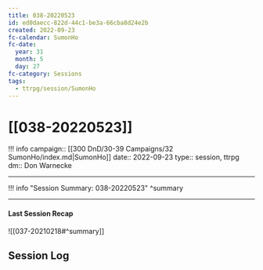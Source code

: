 ```yaml
---
title: 038-20220523
id: ed0daecc-822d-44c1-be3a-66cba8d24e2b
created: 2022-09-23
fc-calendar: SumonHo
fc-date:
  year: 31
  month: 5
  day: 27
fc-category: Sessions
tags:
  - ttrpg/session/SumonHo
---
```


# [[038-20220523]]

!!! info
    campaign:: [[300 DnD/30-39 Campaigns/32 SumonHo/index.md|SumonHo]]
    date:: 2022-09-23
    type:: session, ttrpg
    dm:: Don Warnecke


---
!!! info "Session Summary: 038-20220523"
    ^summary

---


#### Last Session Recap

![[037-20210218#^summary]]

## Session Log

